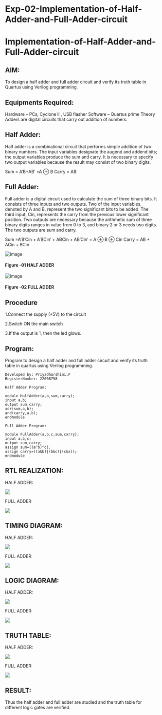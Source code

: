 # Exp-02-Implementation-of-Half-Adder-and-Full-Adder-circuit

# Implementation-of-Half-Adder-and-Full-Adder-circuit

## AIM:
To design a half adder and full adder circuit and verify its truth table in Quartus using Verilog programming.

## Equipments Required:
Hardware – PCs, Cyclone II , USB flasher
Software – Quartus prime
Theory
Adders are digital circuits that carry out addition of numbers.

## Half Adder:
Half adder is a combinational circuit that performs simple addition of two binary numbers. The input variables designate the augend and addend bits; the output variables produce the sum and carry. It is necessary to specify two output variables because the result may consist of two binary digits.

Sum = A’B+AB’ =A ⊕ B Carry = AB

## Full Adder:
Full adder is a digital circuit used to calculate the sum of three binary bits. It consists of three inputs and two outputs. Two of the input variables, denoted by A and B, represent the two significant bits to be added. The third input, Cin, represents the carry from the previous lower significant position. Two outputs are necessary because the arithmetic sum of three binary digits ranges in value from 0 to 3, and binary 2 or 3 needs two digits. The two outputs are sum and carry.

Sum =A’B’Cin + A’BCin’ + ABCin + AB’Cin’ = A ⊕ B ⊕ Cin Carry = AB + ACin + BCin

 ![image](./half.png)

#### Figure -01 HALF ADDER 


![image](./full.png)

#### Figure -02 FULL ADDER 

## Procedure

1.Connect the supply (+5V) to the circuit

2.Switch ON the main switch

3.If the output is 1, then the led glows.

## Program:

Program to design a half adder and full adder circuit and verify its truth table in quartus using Verilog programming.
```
Developed by: Priyadharshini.P
RegisterNumber: 22008758

Half Adder Program:

module HalfAdder(a,b,sum,carry);
input a,b;
output sum,carry;
xor(sum,a,b);
and(carry,a,b);
endmodule

Full Adder Program:

module FullAdder(a,b,c,sum,carry);
input a,b,c;
output sum,carry;
assign sum=((a^b)^c);
assign carry=((a&b)|(b&c)|(c&a));
endmodule
```

## RTL REALIZATION:
HALF ADDER:

![](./hadd.jpeg)

FULL ADDER:

![](./fadd.jpeg)

## TIMING DIAGRAM:
HALF ADDER:

![](./Tdha.png)

FULL ADDER:

![](./tdfa.png)


## LOGIC DIAGRAM:
HALF ADDER:

![](./ha_logicsym.png)

FULL ADDER:

![](./fa_logicsym.png)

## TRUTH TABLE:

HALF ADDER:

![](./truthtableha.png)

FULL ADDER:

![](./truthtablefa.png)


## RESULT:
Thus the half adder and full adder are studied and the truth table for different logic gates are verified.
